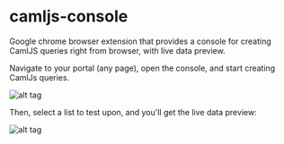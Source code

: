camljs-console
==============

Google chrome browser extension that provides a console for creating CamlJS queries right from browser, with live data preview.

Navigate to your portal (any page), open the console, and start creating CamlJs queries.

![alt tag](https://raw.github.com/andrei-markeev/camljs-console/master/Images/camljs-to-caml.png)

Then, select a list to test upon, and you'll get the live data preview:

![alt tag](https://raw.github.com/andrei-markeev/camljs-console/master/Images/live-data-preview.png)
